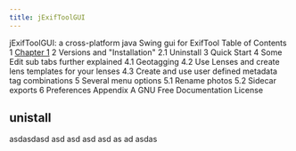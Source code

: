 ```yaml
---
title: jExifToolGUI
---
```


jExifToolGUI: a cross-platform java Swing gui for ExifTool
Table of Contents
1 [Chapter 1](#chapter-3)
2 Versions and "Installation"
2.1 Uninstall
3 Quick Start
4 Some Edit sub tabs further explained
4.1 Geotagging
4.2 Use Lenses and create lens templates for your lenses
4.3 Create and use user defined metadata tag combinations
5 Several menu options
5.1 Rename photos
5.2 Sidecar exports
6 Preferences
Appendix A GNU Free Documentation License

## unistall <a id="chapter-3"></a>
asdasdasd asd asd asd asd as ad asdas
